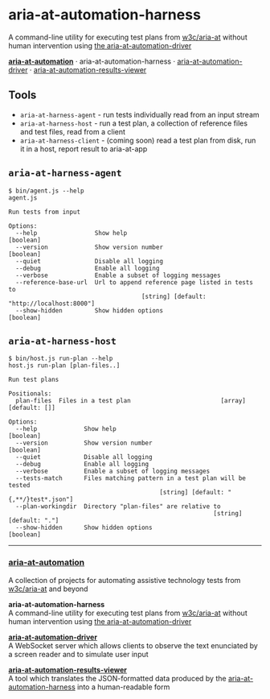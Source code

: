 # aria-at-automation-harness

A command-line utility for executing test plans from [w3c/aria-at](https://github.com/w3c/aria-at) without human intervention using [the aria-at-automation-driver](https://github.com/bocoup/aria-at-automation-driver)

**[aria-at-automation](https://github.com/bocoup/aria-at-automation)** &middot; aria-at-automation-harness &middot; [aria-at-automation-driver](https://github.com/bocoup/aria-at-automation-driver) &middot; [aria-at-automation-results-viewer](https://github.com/bocoup/aria-at-automation-results-viewer)

## Tools

- `aria-at-harness-agent` - run tests individually read from an input stream
- `aria-at-harness-host` - run a test plan, a collection of reference files and test files, read from a client
- `aria-at-harness-client` - (coming soon) read a test plan from disk, run it in a host, report result to aria-at-app

## `aria-at-harness-agent`

```
$ bin/agent.js --help
agent.js

Run tests from input

Options:
  --help                Show help                                      [boolean]
  --version             Show version number                            [boolean]
  --quiet               Disable all logging
  --debug               Enable all logging
  --verbose             Enable a subset of logging messages
  --reference-base-url  Url to append reference page listed in tests to
                                     [string] [default: "http://localhost:8000"]
  --show-hidden         Show hidden options                            [boolean]
```

## `aria-at-harness-host`

```
$ bin/host.js run-plan --help
host.js run-plan [plan-files..]

Run test plans

Positionals:
  plan-files  Files in a test plan                         [array] [default: []]

Options:
  --help             Show help                                         [boolean]
  --version          Show version number                               [boolean]
  --quiet            Disable all logging
  --debug            Enable all logging
  --verbose          Enable a subset of logging messages
  --tests-match      Files matching pattern in a test plan will be tested
                                          [string] [default: "{,**/}test*.json"]
  --plan-workingdir  Directory "plan-files" are relative to
                                                         [string] [default: "."]
  --show-hidden      Show hidden options                               [boolean]
```

---

### [aria-at-automation](https://github.com/bocoup/aria-at-automation)

A collection of projects for automating assistive technology tests from [w3c/aria-at](https://github.com/w3c/aria-at) and beyond

**aria-at-automation-harness**  
A command-line utility for executing test plans from [w3c/aria-at](https://github.com/w3c/aria-at) without human intervention using [the aria-at-automation-driver](https://github.com/bocoup/aria-at-automation-driver)

**[aria-at-automation-driver](https://github.com/bocoup/aria-at-automation-driver)**  
A WebSocket server which allows clients to observe the text enunciated by a screen reader and to simulate user input

**[aria-at-automation-results-viewer](https://github.com/bocoup/aria-at-automation-results-viewer)**  
A tool which translates the JSON-formatted data produced by the [aria-at-automation-harness](https://github.com/bocoup/aria-at-automation-harness) into a human-readable form
